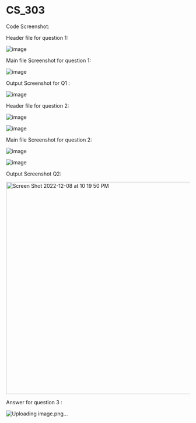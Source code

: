 # CS_303


Code Screenshot:

Header file for question 1:

![image](https://user-images.githubusercontent.com/90852420/206625136-e49e71eb-2e2e-4015-adc3-55f8683e9c0a.png)



Main file Screenshot for question 1: 

![image](https://user-images.githubusercontent.com/90852420/206625226-e24f3f3f-d025-41c3-b6a5-22097b611a21.png)

Output Screenshot for Q1 :

![image](https://user-images.githubusercontent.com/90852420/206625440-4e9cb407-3591-4d4c-8396-385190e80a08.png)



Header file for question 2:

![image](https://user-images.githubusercontent.com/90852420/206622010-01e4c962-6543-4c84-ac0a-af80ba4a3e84.png)

![image](https://user-images.githubusercontent.com/90852420/206622064-473de2d3-a62d-4d33-8fc7-e9157f7014f7.png)



Main file Screenshot for question 2: 

![image](https://user-images.githubusercontent.com/90852420/206621648-b880d236-a860-4b06-abef-354b09dcea8c.png)

![image](https://user-images.githubusercontent.com/90852420/206621926-a05cbc70-5c14-46de-b715-c4a47e7227a9.png)


Output Screenshot Q2:

<img width="580" alt="Screen Shot 2022-12-08 at 10 19 50 PM" src="https://user-images.githubusercontent.com/90852420/206623292-f53a3f4c-96bb-486d-9f0f-b0e6f06c6829.png">

Answer for question 3 :

![Uploading image.png…]()


